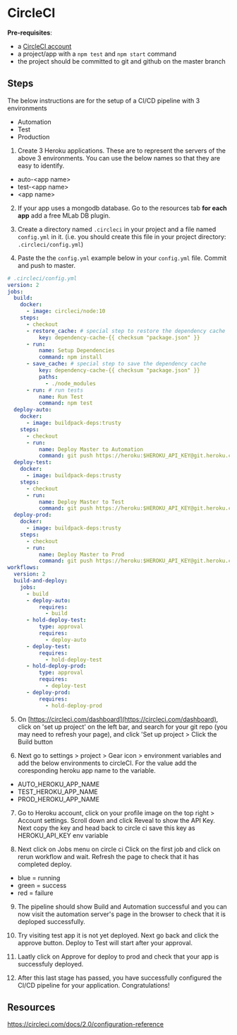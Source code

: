 # CircleCI

**Pre-requisites**:

* a [CircleCI account](https://circleci.com/dashboard)
* a project/app with a `npm test` and `npm start` command
* the project should be committed to git and github on the master branch


## Steps

The below instructions are for the setup of a CI/CD pipeline with 3 environments

- Automation
- Test
- Production

1. Create 3 Heroku applications. These are to represent the servers of the above 3 environments. You can use the below names so that they are easy to identify. 
- auto-\<app name\>
- test-\<app name\>
- \<app name\>

2. If your app uses a mongodb database. Go to the resources tab **for each app** add a free MLab DB plugin. 

3. Create a directory named `.circleci` in your project and a file named `config.yml` in it. \(i.e. you should create this file in your project directory: `.circleci/config.yml`\)

4. Paste the the `config.yml` example below in your `config.yml` file. Commit and push to master.

```yaml
# .circleci/config.yml
version: 2
jobs:
  build:
    docker:
      - image: circleci/node:10
    steps:
      - checkout
      - restore_cache: # special step to restore the dependency cache
          key: dependency-cache-{{ checksum "package.json" }}
      - run:
          name: Setup Dependencies
          command: npm install
      - save_cache: # special step to save the dependency cache
          key: dependency-cache-{{ checksum "package.json" }}
          paths:
            - ./node_modules
      - run: # run tests
          name: Run Test
          command: npm test
  deploy-auto:
    docker:
      - image: buildpack-deps:trusty
    steps:
      - checkout
      - run:
          name: Deploy Master to Automation
          command: git push https://heroku:$HEROKU_API_KEY@git.heroku.com/$AUTO_HEROKU_APP_NAME.git master --force
  deploy-test:
    docker:
      - image: buildpack-deps:trusty
    steps:
      - checkout
      - run:
          name: Deploy Master to Test
          command: git push https://heroku:$HEROKU_API_KEY@git.heroku.com/$TEST_HEROKU_APP_NAME.git master --force
  deploy-prod:
    docker:
      - image: buildpack-deps:trusty
    steps:
      - checkout
      - run:
          name: Deploy Master to Prod
          command: git push https://heroku:$HEROKU_API_KEY@git.heroku.com/$PROD_HEROKU_APP_NAME.git master --force
workflows:
  version: 2
  build-and-deploy:
    jobs:
      - build
      - deploy-auto:
          requires:
            - build
      - hold-deploy-test:
          type: approval
          requires:
            - deploy-auto
      - deploy-test:
          requires:
            - hold-deploy-test
      - hold-deploy-prod:
          type: approval
          requires:
            - deploy-test
      - deploy-prod:
          requires:
            - hold-deploy-prod
```

5. On [https://circleci.com/dashboard](https://circleci.com/dashboard), click on 'set up project' on the left bar, and search for your git repo \(you may need to refresh your page\), and click 'Set up project > Click the Build button

6. Next go to settings > project > Gear icon > environment variables and add the below environments to circleCI. For the value add the coresponding heroku app name to the variable.

- AUTO_HEROKU_APP_NAME
- TEST_HEROKU_APP_NAME
- PROD_HEROKU_APP_NAME

7. Go to Heroku account, click on your profile image on the top right > Account settings. Scroll down and click Reveal to show the API Key. Next copy the key and head back to circle ci save this key as HEROKU_API_KEY env variable

8. Next click on Jobs menu on circle ci
Click on the first job and click on rerun workflow and wait. Refresh the page to check that it has completed deploy.

- blue = running
- green = success
- red = failure

9. The pipeline should show Build and Automation successful and you can now visit the automation server's page in the browser to check that it is deploped successfully.

10. Try visiting test app it is not yet deployed. Next go back and click the approve button. Deploy to Test will start after your approval. 

11. Laatly click on Approve for deploy to prod and check that your app is successfuly deployed. 

12. After this last stage has passed, you have successfully configured the CI/CD pipeline for your application. Congratulations!


## Resources

https://circleci.com/docs/2.0/configuration-reference
